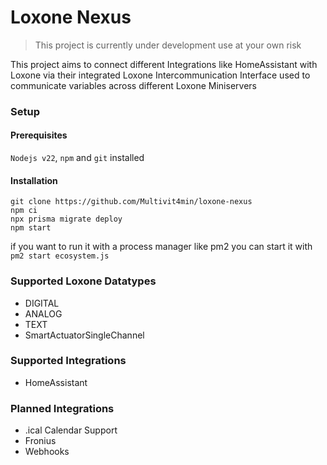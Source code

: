 Loxone Nexus
============

> This project is currently under development use at your own risk


This project aims to connect different Integrations like HomeAssistant with Loxone via their integrated Loxone Intercommunication Interface used to communicate variables across different Loxone Miniservers

### Setup

#### Prerequisites
`Nodejs v22`, `npm` and `git` installed

#### Installation
```
git clone https://github.com/Multivit4min/loxone-nexus
npm ci
npx prisma migrate deploy
npm start
```

if you want to run it with a process manager like pm2 you can start it with `pm2 start ecosystem.js`


### Supported Loxone Datatypes
 - DIGITAL
 - ANALOG
 - TEXT
 - SmartActuatorSingleChannel

### Supported Integrations

- HomeAssistant

### Planned Integrations

- .ical Calendar Support
- Fronius
- Webhooks